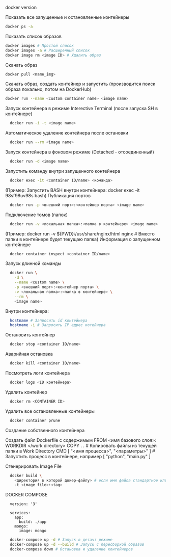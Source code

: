 docker version

Показать все запущенные и остановленные контейнеры
```bash
docker ps -a
```
Показать список образов
```bash
docker images # Простой список
docker images -a # Расширенный список
docker image rm <image ID> # Удалить образ
```
Скачать образ
```bash
docker pull <name_img>
```
Скачать образ, создать контейнер и запустить (производится поиск образа локально, потом на DockerHub)
```bash
docker run --name <custom container name> <image name>
```
Запуск контейнера в режиме Interective Terminal (после запуска SH в контейнере)
```bash
  docker run -i -t <image name>
```
Автоматическое удаление контейнера после остановки
```bash
  docker run --rm <image name>
```
Запуск контейнера в фоновом режиме (Detached - отсоединенный)
```bash
  docker run -d <image name>
```
Запустить команду внутри запущенного контейнера
```bash
  docker exec -it <container ID/name> <команда>
```
  (Пример: Запустить BASH внутри контейнера: docker exec -it 98sf98uv98s bash)
Публикация портов
```bash
  docker run -p <внешний порт>:<контейнер порта> <image name>
```
Подключение томов (папок)
```bash
  docker run -v <локальная папка>:<папка в контейнере> <image name>
```
  (Пример: docker run -v ${PWD}:/usr/share/nginx/html nginx # Вместо папки в контейнере будет текущаю папка)
Информация о запущенном контейнере
```bash
  docker container inspect <container ID/name>
```
Запуск длинной команды
```bash
  docker run \
    -d \
    --name <custom name> \
    -p <внешний порт>:<контейнер порта> \
    -v <локальная папка>:<папка в контейнере> \
    --rm \
    <image name>
```

Внутри контейнера:
```bash
  hostname # Запросить id контейнера
  hostname -i # Запросить IP адрес котейнера
```
Остановить контейнер
```bash
  docker stop <container ID/name>
```
Аварийная остановка
```bash
  docker kill <container ID/name>
```
Посмотреть логи контейнера
```bash
  docker logs <ID контейнера>
```
Удалить контейнер
```bash
  docker rm <CONTAINER ID>
```
Удалить все остановленные контейнеры
```bash
  docker container prune
```
Создание собственного контейнера

Создать файл Dockerfile с содержимым
      FROM <имя базового слоя>:<tag>
      WORKDIR </work directory>
      COPY . . # Копировать файлы из текущей папки в Work Directory
      CMD [ "<имя процесса>", "<параметры>" ] # Запустить процесс в контейнере, например [ "python", "main.py" ]

Сгенерировать Image File
```bash
  docker build \ 
    <директория в которой докер-файлу> # если имя файла стандартное или -f <имя файла>
    -t <image file>:<tag>
```

DOCKER COMPOSE

      version: '3'
      
      services:
        app:
          build: ./app
        mongo:
          image: mongo

```bash
  docker-compose up -d # Запуск в детачт режиме
  docker-compose up -d --build # Запуск с пересборкой образов
  docker-compose down # Остановка и удаление контейнеров
```
  
  
      

